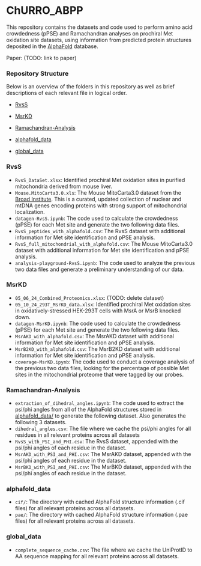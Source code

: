 # ChURRO_ABPP

This repository contains the datasets and code used to perform amino acid crowdedness (pPSE) and Ramachandran analyses on prochiral Met oxidation site datasets, using information from predicted protein structures deposited in the [AlphaFold](https://alphafold.ebi.ac.uk/) database.

Paper: (TODO: link to paper)

### Repository Structure

Below is an overview of the folders in this repository as well as brief descriptions of each relevant file in logical order.

- [RvsS](#RvsS)

- [MsrKD](#MsrKD)

- [Ramachandran-Analysis](#Ramachandran-Analysis)

- [alphafold_data](#alphafold_data)

- [global_data](#global_data)

### RvsS

- `RvsS_DataSet.xlsx`: Identified prochiral Met oxidation sites in purified mitochondria derived from mouse liver.
- `Mouse.MitoCarta3.0.xls`: The Mouse MitoCarta3.0 dataset from the [Broad Institute](https://www.broadinstitute.org/mitocarta/mitocarta30-inventory-mammalian-mitochondrial-proteins-and-pathways). This is a curated, updated collection of nuclear and mtDNA genes encoding proteins with strong support of mitochondrial localization.
- `datagen-RvsS.ipynb`: The code used to calculate the crowdedness (pPSE) for each Met site and generate the two following data files.
- `RvsS_peptides_with_alphafold.csv`: The RvsS dataset with additional information for Met site identification and pPSE analysis.
- `RvsS_full_mitochondrial_with_alphafold.csv`: The Mouse MitoCarta3.0 dataset with additional information for Met site identification and pPSE analysis.
- `analysis-playground-RvsS.ipynb`: The code used to analyze the previous two data files and generate a preliminary understanding of our data.

### MsrKD

- `05_06_24_Combined_Proteomics.xlsx`: (TODO: delete dataset)
- `05_10_24_293T_MsrKD_data.xlsx`: Identified prochiral Met oxidation sites in oxidatively-stressed HEK-293T cells with MsrA or MsrB knocked down.
- `datagen-MsrKD.ipynb`: The code used to calculate the crowdedness (pPSE) for each Met site and generate the two following data files.
- `MsrAKD_with_alphafold.csv`: The MsrAKD dataset with additional information for Met site identification and pPSE analysis.
- `MsrB2KD_with_alphafold.csv`: The MsrB2KD dataset with additional information for Met site identification and pPSE analysis.
- `coverage-MsrKD.ipynb`: The code used to conduct a coverage analysis of the previous two data files, looking for the percentage of possible Met sites in the mitochondrial proteome that were tagged by our probes.

### Ramachandran-Analysis

- `extraction_of_dihedral_angles.ipynb`: The code used to extract the psi/phi angles from all of the AlphaFold structures stored in [alphafold_data/](/alphafold_data/) to generate the following dataset. Also generates the following 3 datasets.
- `dihedral_angles.csv`: The file where we cache the psi/phi angles for all residues in all relevant proteins across all datasets
- `RvsS_with_PSI_and_PHI.csv`: The RvsS dataset, appended with the psi/phi angles of each residue in the dataset.
- `MsrAKD_with_PSI_and_PHI.csv`: The MsrAKD dataset, appended with the psi/phi angles of each residue in the dataset.
- `MsrBKD_with_PSI_and_PHI.csv`: The MsrBKD dataset, appended with the psi/phi angles of each residue in the dataset.

### alphafold_data

- `cif/`: The directory with cached AlphaFold structure information (.cif files) for all relevant proteins across all datasets.
- `pae/`: The directory with cached AlphaFold structure information (.pae files) for all relevant proteins across all datasets.

### global_data

- `complete_sequence_cache.csv`: The file where we cache the UniProtID to AA sequence mapping for all relevant proteins across all datasets.
